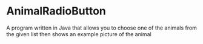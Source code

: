 # AnimalRadioButton
A program written in Java that allows you to choose one of the animals from the given list then shows an example picture of the animal 
